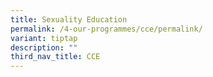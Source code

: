 ```yaml
---
title: Sexuality Education
permalink: /4-our-programmes/cce/permalink/
variant: tiptap
description: ""
third_nav_title: CCE
---
```

<p></p>